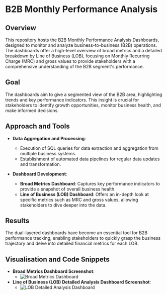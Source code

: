 # B2B Monthly Performance Analysis

## Overview
This repository hosts the B2B Monthly Performance Analysis Dashboards, designed to monitor and analyze business-to-business (B2B) operations. The dashboards offer a high-level overview of broad metrics and a detailed breakdown by Line of Business (LOB), focusing on Monthly Recurring Charge (MRC) and gross values to provide stakeholders with a comprehensive understanding of the B2B segment's performance.

## Goal
The dashboards aim to give a segmented view of the B2B area, highlighting trends and key performance indicators. This insight is crucial for stakeholders to identify growth opportunities, monitor business health, and make informed decisions.

## Approach and Tools
- **Data Aggregation and Processing**: 
  - Execution of SQL queries for data extraction and aggregation from multiple business systems.
  - Establishment of automated data pipelines for regular data updates and transformation.

- **Dashboard Development**: 
  - **Broad Metrics Dashboard**: Captures key performance indicators to provide a snapshot of overall business health.
  - **Line of Business (LOB) Dashboard**: Offers an in-depth look at specific metrics such as MRC and gross values, allowing stakeholders to dive deeper into the data.

## Results
The dual-layered dashboards have become an essential tool for B2B performance tracking, enabling stakeholders to quickly grasp the business trajectory and delve into detailed financial metrics for each LOB.

## Visualisation and Code Snippets
- **Broad Metrics Dashboard Screenshot**:
  - ![Broad Metrics Dashboard](link-to-broad-metrics-dashboard.jpg)
- **Line of Business (LOB) Detailed Analysis Dashboard Screenshot**:
  - ![LOB Detailed Analysis Dashboard](link-to-lob-dashboard.jpg)
